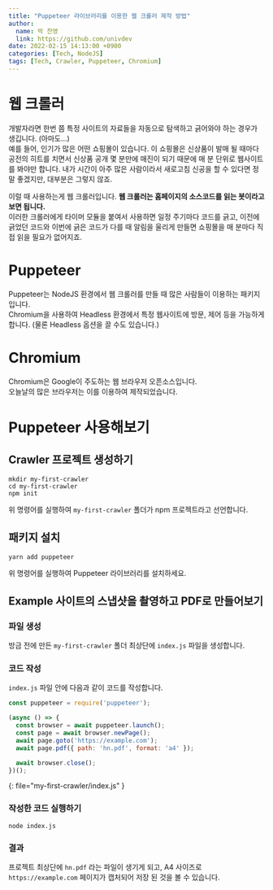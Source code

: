 ```yaml
---
title: "Puppeteer 라이브러리를 이용한 웹 크롤러 제작 방법"
author:
  name: 박 찬영
  link: https://github.com/univdev
date: 2022-02-15 14:13:00 +0900
categories: [Tech, NodeJS]
tags: [Tech, Crawler, Puppeteer, Chromium]
---
```

# 웹 크롤러
개발자라면 한번 쯤 특정 사이트의 자료들을 자동으로 탐색하고 긁어와야 하는 경우가 생깁니다. (아마도...)  
예를 들어, 인기가 많은 어떤 쇼핑몰이 있습니다. 이 쇼핑몰은 신상품이 발매 될 때마다 공전의 히트를 치면서 신상품 공개 몇 분만에 매진이 되기 때문에 매 분 단위로 웹사이트를 봐야만 합니다. 내가 시간이 아주 많은 사람이라서 새로고침 신공을 할 수 있다면 정말 좋겠지만, 대부분은 그렇지 않죠.

이럴 때 사용하는게 웹 크롤러입니다. **웹 크롤러는 홈페이지의 소스코드를 읽는 봇이라고 보면 됩니다.**  
이러한 크롤러에게 타이머 모듈을 붙여서 사용하면 일정 주기마다 코드를 긁고, 이전에 긁었던 코드와 이번에 긁은 코드가 다를 때 알림을 울리게 만들면 쇼핑몰을 매 분마다 직접 읽을 필요가 없어지죠.
# Puppeteer
Puppeteer는 NodeJS 환경에서 웹 크롤러를 만들 때 많은 사람들이 이용하는 패키지입니다.  
Chromium을 사용하여 Headless 환경에서 특정 웹사이트에 방문, 제어 등을 가능하게 합니다. (물론 Headless 옵션을 끌 수도 있습니다.)
# Chromium
Chromium은 Google이 주도하는 웹 브라우저 오픈소스입니다.  
오늘날의 많은 브라우저는 이를 이용하여 제작되었습니다.
# Puppeteer 사용해보기
## Crawler 프로젝트 생성하기
```shell
mkdir my-first-crawler
cd my-first-crawler
npm init
```
위 명령어를 실행하여 ```my-first-crawler``` 폴더가 npm 프로젝트라고 선언합니다.
## 패키지 설치
```shell
yarn add puppeteer
```
위 명령어를 실행하여 Puppeteer 라이브러리를 설치하세요.
## Example 사이트의 스냅샷을 촬영하고 PDF로 만들어보기
### 파일 생성
방금 전에 만든 ```my-first-crawler``` 폴더 최상단에 ```index.js``` 파일을 생성합니다.  
### 코드 작성
```index.js``` 파일 안에 다음과 같이 코드를 작성합니다.
```javascript
const puppeteer = require('puppeteer');

(async () => {
  const browser = await puppeteer.launch();
  const page = await browser.newPage();
  await page.goto('https://example.com');
  await page.pdf({ path: 'hn.pdf', format: 'a4' });

  await browser.close();
})();
```
{: file="my-first-crawler/index.js" }
### 작성한 코드 실행하기
```shell
node index.js
```
### 결과
프로젝트 최상단에 ```hn.pdf``` 라는 파일이 생기게 되고, A4 사이즈로 ```https://example.com``` 페이지가 캡처되어 저장 된 것을 볼 수 있습니다.